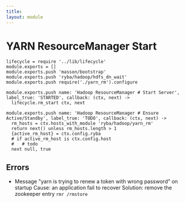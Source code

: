 ```yaml
---
title: 
layout: module
---
```


# YARN ResourceManager Start

    lifecycle = require '../lib/lifecycle'
    module.exports = []
    module.exports.push 'masson/bootstrap'
    module.exports.push 'ryba/hadoop/hdfs_dn_wait'
    module.exports.push require('./yarn_rm').configure

    module.exports.push name: 'Hadoop ResourceManager # Start Server', label_true: 'STARTED', callback: (ctx, next) ->
      lifecycle.rm_start ctx, next

    module.exports.push name: 'Hadoop ResourceManager # Ensure Active/Standby', label_true: 'TODO', callback: (ctx, next) ->
      rm_hosts = ctx.hosts_with_module 'ryba/hadoop/yarn_rm'
      return next() unless rm_hosts.length > 1 
      {active_rm_host} = ctx.config.ryba
      # if active_rm_host is ctx.config.host
      #   # todo
      next null, true

## Errors

*   Message "yarn is trying to renew a token with wrong password"  on startup
    Cause: an application fail to recover
    Solution: remove the zookeeper entry `rmr /rmstore`

